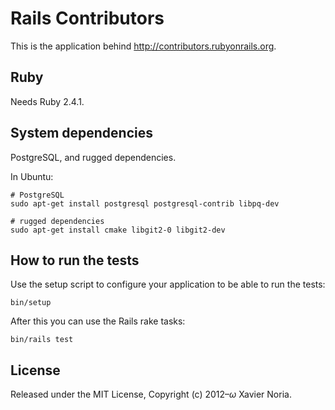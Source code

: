 # Rails Contributors

This is the application behind http://contributors.rubyonrails.org.

## Ruby

Needs Ruby 2.4.1.

## System dependencies

PostgreSQL, and rugged dependencies.

In Ubuntu:

```
# PostgreSQL
sudo apt-get install postgresql postgresql-contrib libpq-dev

# rugged dependencies
sudo apt-get install cmake libgit2-0 libgit2-dev
```

## How to run the tests

Use the setup script to configure your application to be able to run the tests:

```
bin/setup
```

After this you can use the Rails rake tasks:

```
bin/rails test
```

## License

Released under the MIT License, Copyright (c) 2012–<i>ω</i> Xavier Noria.
